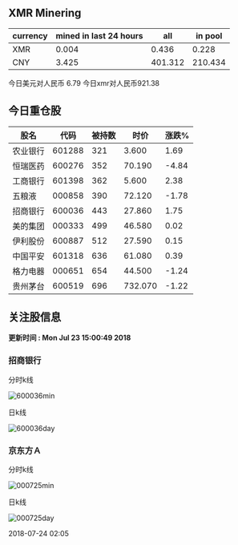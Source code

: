 ## XMR Minering

|currency|mined in last 24 hours|all|in pool|
|---|---|---|---|
|XMR|0.004|0.436|0.228|
|CNY|3.425|401.312|210.434|

今日美元对人民币 6.79	今日xmr对人民币921.38


## 今日重仓股 

|股名|代码|被持数|时价|涨跌%|
|---|---|---|---|---|
|农业银行|601288|321|3.600|1.69|
|恒瑞医药|600276|352|70.190|-4.84|
|工商银行|601398|362|5.600|2.38|
|五粮液|000858|390|72.120|-1.78|
|招商银行|600036|443|27.860|1.75|
|美的集团|000333|499|46.580|0.02|
|伊利股份|600887|512|27.590|0.15|
|中国平安|601318|636|61.080|0.39|
|格力电器|000651|654|44.500|-1.24|
|贵州茅台|600519|696|732.070|-1.22|

## 关注股信息
**更新时间 : Mon Jul 23 15:00:49 2018**
### 招商银行 
分时k线

![600036min](http://image.sinajs.cn/newchart/min/n/sh600036.gif)

日k线

![600036day](http://image.sinajs.cn/newchart/daily/n/sh600036.gif)

### 京东方Ａ 
分时k线

![000725min](http://image.sinajs.cn/newchart/min/n/sz000725.gif)

日k线

![000725day](http://image.sinajs.cn/newchart/daily/n/sz000725.gif)

2018-07-24 02:05